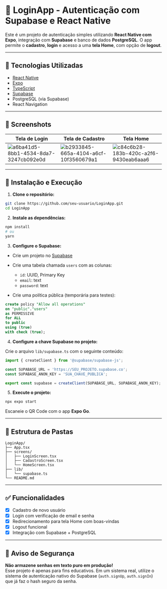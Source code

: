 # 📱 LoginApp - Autenticação com Supabase e React Native

Este é um projeto de autenticação simples utilizando **React Native com Expo**, integração com **Supabase** e banco de dados **PostgreSQL**. O app permite o **cadastro**, **login** e acesso a uma **tela Home**, com opção de **logout**.

---

## 🔧 Tecnologias Utilizadas

- [React Native](https://reactnative.dev/)
- [Expo](https://expo.dev/)
- [TypeScript](https://www.typescriptlang.org/)
- [Supabase](https://supabase.com/)
- PostgreSQL (via Supabase)
- React Navigation

---

## 📸 Screenshots

| Tela de Login | Tela de Cadastro | Tela Home |
|---------------|------------------|-----------|
|![a6ba41d5-8bb1-4534-8da7-3247cb092e0d](https://github.com/user-attachments/assets/bbdc992e-7b9d-4d20-bcc3-11d493cb3ee1) | ![b2933845-665a-4104-a6cf-10f3560679a1](https://github.com/user-attachments/assets/ead9ede3-9e2c-421b-975f-00572752f34b) | ![c84c6b28-183b-420c-a2f6-9430eab6aaa6](https://github.com/user-attachments/assets/8230b1a9-9775-4c09-bafe-6284af4fe0e2)


---

## 🚀 Instalação e Execução

1. **Clone o repositório:**

```bash
git clone https://github.com/seu-usuario/LoginApp.git
cd LoginApp
```

2. **Instale as dependências:**

```bash
npm install
# ou
yarn
```

3. **Configure o Supabase:**

- Crie um projeto no [Supabase](https://supabase.com/)
- Crie uma tabela chamada `users` com as colunas:
  - `id`: UUID, Primary Key
  - `email`: text
  - `password`: text

- Crie uma política pública (temporária para testes):

```sql
create policy "Allow all operations"
on "public"."users"
as PERMISSIVE
for ALL
to public
using (true)
with check (true);
```

4. **Configure a chave Supabase no projeto:**

Crie o arquivo `lib/supabase.ts` com o seguinte conteúdo:

```ts
import { createClient } from '@supabase/supabase-js';

const SUPABASE_URL = 'https://SEU_PROJETO.supabase.co';
const SUPABASE_ANON_KEY = 'SUA_CHAVE_PUBLICA';

export const supabase = createClient(SUPABASE_URL, SUPABASE_ANON_KEY);
```

5. **Execute o projeto:**

```bash
npx expo start
```

Escaneie o QR Code com o app **Expo Go**.

---

## 📁 Estrutura de Pastas

```
LoginApp/
├── App.tsx
├── screens/
│   ├── LoginScreen.tsx
│   ├── CadastroScreen.tsx
│   └── HomeScreen.tsx
├── lib/
│   └── supabase.ts
└── README.md
```

---

## ✅ Funcionalidades

- [x] Cadastro de novo usuário
- [x] Login com verificação de email e senha
- [x] Redirecionamento para tela Home com boas-vindas
- [x] Logout funcional
- [x] Integração com Supabase + PostgreSQL

---

## 🔐 Aviso de Segurança

**Não armazene senhas em texto puro em produção!**  
Esse projeto é apenas para fins educativos. Em um sistema real, utilize o sistema de autenticação nativo do Supabase (`auth.signUp`, `auth.signIn`) que já faz o hash seguro da senha.
